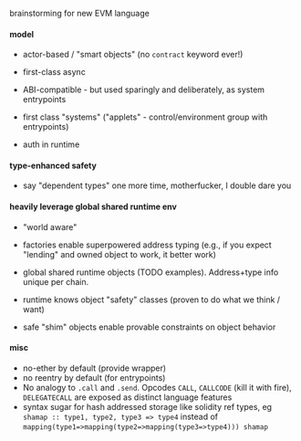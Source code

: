 brainstorming for new EVM language

#### model

* actor-based / "smart objects" (no `contract` keyword ever!)

* first-class async

* ABI-compatible - but used sparingly and deliberately, as system entrypoints

* first class "systems" ("applets" - control/environment group with entrypoints)

* auth in runtime

#### type-enhanced safety

* say "dependent types" one more time, motherfucker, I double dare you

#### heavily leverage global shared runtime env

* "world aware"

* factories enable superpowered address typing (e.g., if you expect "lending" and owned object to work, it better work)

* global shared runtime objects (TODO examples). Address+type info unique per chain.

* runtime knows object "safety" classes (proven to do what we think / want)

* safe "shim" objects enable provable constraints on object behavior


#### misc

* no-ether by default (provide wrapper)
* no reentry by default (for entrypoints)
* No analogy to `.call` and `.send`. Opcodes `CALL`, `CALLCODE` (kill it with fire), `DELEGATECALL` are exposed as distinct language features
* syntax sugar for hash addressed storage like solidity ref types, eg `shamap :: type1, type2, type3 => type4` instead of `mapping(type1=>mapping(type2=>mapping(type3=>type4))) shamap` 

